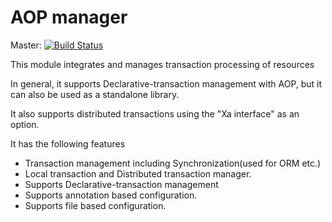 AOP manager
===========
Master: [![Build Status](https://travis-ci.com/rindow/rindow-transaction.png?branch=master)](https://travis-ci.com/rindow/rindow-transaction)

This module integrates and manages transaction processing of resources

In general, it supports Declarative-transaction management with AOP, but it can also be used as a standalone library.

It also supports distributed transactions using the "Xa interface" as an option.

It has the following features

- Transaction management including Synchronization(used for ORM etc.)
- Local transaction and Distributed transaction manager.
- Supports Declarative-transaction management
- Supports annotation based configuration.
- Supports file based configuration.
